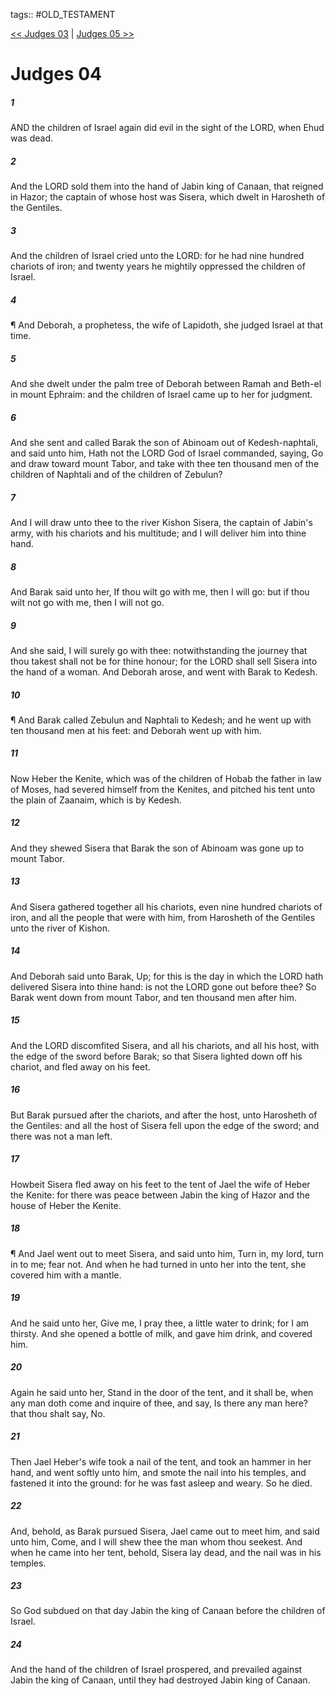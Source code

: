 tags:: #OLD_TESTAMENT

[<< Judges 03](OLD_TESTAMENT/07_Judges/Judges_03.md) | [Judges 05 >>](OLD_TESTAMENT/07_Judges/Judges_05.md)

# Judges 04

##### 1

AND the children of Israel again did evil in the sight of the LORD, when Ehud was dead.

##### 2

And the LORD sold them into the hand of Jabin king of Canaan, that reigned in Hazor; the captain of whose host was Sisera, which dwelt in Harosheth of the Gentiles.

##### 3

And the children of Israel cried unto the LORD: for he had nine hundred chariots of iron; and twenty years he mightily oppressed the children of Israel.

##### 4

¶ And Deborah, a prophetess, the wife of Lapidoth, she judged Israel at that time.

##### 5

And she dwelt under the palm tree of Deborah between Ramah and Beth-el in mount Ephraim: and the children of Israel came up to her for judgment.

##### 6

And she sent and called Barak the son of Abinoam out of Kedesh-naphtali, and said unto him, Hath not the LORD God of Israel commanded, saying, Go and draw toward mount Tabor, and take with thee ten thousand men of the children of Naphtali and of the children of Zebulun?

##### 7

And I will draw unto thee to the river Kishon Sisera, the captain of Jabin's army, with his chariots and his multitude; and I will deliver him into thine hand.

##### 8

And Barak said unto her, If thou wilt go with me, then I will go: but if thou wilt not go with me, then I will not go.

##### 9

And she said, I will surely go with thee: notwithstanding the journey that thou takest shall not be for thine honour; for the LORD shall sell Sisera into the hand of a woman. And Deborah arose, and went with Barak to Kedesh.

##### 10

¶ And Barak called Zebulun and Naphtali to Kedesh; and he went up with ten thousand men at his feet: and Deborah went up with him.

##### 11

Now Heber the Kenite, which was of the children of Hobab the father in law of Moses, had severed himself from the Kenites, and pitched his tent unto the plain of Zaanaim, which is by Kedesh.

##### 12

And they shewed Sisera that Barak the son of Abinoam was gone up to mount Tabor.

##### 13

And Sisera gathered together all his chariots, even nine hundred chariots of iron, and all the people that were with him, from Harosheth of the Gentiles unto the river of Kishon.

##### 14

And Deborah said unto Barak, Up; for this is the day in which the LORD hath delivered Sisera into thine hand: is not the LORD gone out before thee? So Barak went down from mount Tabor, and ten thousand men after him.

##### 15

And the LORD discomfited Sisera, and all his chariots, and all his host, with the edge of the sword before Barak; so that Sisera lighted down off his chariot, and fled away on his feet.

##### 16

But Barak pursued after the chariots, and after the host, unto Harosheth of the Gentiles: and all the host of Sisera fell upon the edge of the sword; and there was not a man left.

##### 17

Howbeit Sisera fled away on his feet to the tent of Jael the wife of Heber the Kenite: for there was peace between Jabin the king of Hazor and the house of Heber the Kenite.

##### 18

¶ And Jael went out to meet Sisera, and said unto him, Turn in, my lord, turn in to me; fear not. And when he had turned in unto her into the tent, she covered him with a mantle.

##### 19

And he said unto her, Give me, I pray thee, a little water to drink; for I am thirsty. And she opened a bottle of milk, and gave him drink, and covered him.

##### 20

Again he said unto her, Stand in the door of the tent, and it shall be, when any man doth come and inquire of thee, and say, Is there any man here? that thou shalt say, No.

##### 21

Then Jael Heber's wife took a nail of the tent, and took an hammer in her hand, and went softly unto him, and smote the nail into his temples, and fastened it into the ground: for he was fast asleep and weary. So he died.

##### 22

And, behold, as Barak pursued Sisera, Jael came out to meet him, and said unto him, Come, and I will shew thee the man whom thou seekest. And when he came into her tent, behold, Sisera lay dead, and the nail was in his temples.

##### 23

So God subdued on that day Jabin the king of Canaan before the children of Israel.

##### 24

And the hand of the children of Israel prospered, and prevailed against Jabin the king of Canaan, until they had destroyed Jabin king of Canaan.
